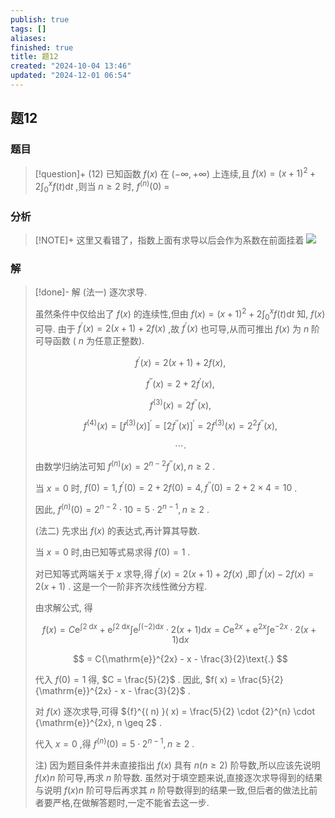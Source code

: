 ```yaml
---
publish: true
tags: []
aliases: 
finished: true
title: 题12
created: "2024-10-04 13:46"
updated: "2024-12-01 06:54"
---
```

## 题12
### 题目
> [!question]+
> (12) 已知函数 $f( x)$ 在 $( {-\infty , + \infty })$ 上连续,且 $f( x) = {( x + 1) }^{2} + 2{\int }_{0}^{x}f( t) \mathrm{d}t$ ,则当 $n \geq 2$ 时, ${f}^{( n) }( 0)$ $=$
### 分析
> [!NOTE]+
> 这里又看错了，指数上面有求导以后会作为系数在前面挂着
> ![](https://img.hwenyi.tech/202411291646073.webp)
### 解
> [!done]-
> 解 (法一) 逐次求导.
> 
> 虽然条件中仅给出了 $f( x)$ 的连续性,但由 $f( x) = {( x + 1) }^{2} + 2{\int }_{0}^{x}f( t) \mathrm{d}t$ 知, $f( x)$ 可导. 由于 ${f}^{\prime }( x) = 2( {x + 1}) + {2f}( x)$ ,故 ${f}^{\prime }( x)$ 也可导,从而可推出 $f( x)$ 为 $n$ 阶可导函数 ( $n$ 为任意正整数).
> 
> $$
> {f}^{\prime }( x) = 2( {x + 1}) + {2f}( x) ,
> $$
> 
> $$
> {f}^{\prime \prime }( x) = 2 + 2{f}^{\prime }( x) ,
> $$
> 
> $$
> {f}^{( 3) }( x) = 2{f}^{\prime \prime }( x) ,
> $$
> 
> $$
> {f}^{( 4) }( x) = {\lbrack {f}^{( 3) }( x) \rbrack }^{\prime } = {\lbrack 2{f}^{\prime \prime }( x) \rbrack }^{\prime } = 2{f}^{( 3) }( x) = {2}^{2}{f}^{\prime \prime }( x) ,
> $$
> 
> $$
> \cdots \text{. }
> $$
> 
> 由数学归纳法可知 ${f}^{( n) }( x) = {2}^{n - 2}{f}^{\prime \prime }( x), n \geq 2$ .
> 
> 当 $x = 0$ 时, $f( 0) = 1,{f}^{\prime }( 0) = 2 + {2f}( 0) = 4,{f}^{\prime \prime }( 0) = 2 + 2 \times 4 = {10}$ .
> 
> 因此, ${f}^{( n) }( 0) = {2}^{n - 2} \cdot {10} = 5 \cdot {2}^{n - 1}, n \geq 2$ .
> 
> (法二) 先求出 $f( x)$ 的表达式,再计算其导数.
> 
> 当 $x = 0$ 时,由已知等式易求得 $f( 0) = 1$ .
> 
> 对已知等式两端关于 $x$ 求导,得 ${f}^{\prime }( x) = 2( {x + 1}) + {2f}( x)$ ,即 ${f}^{\prime }( x) - {2f}( x) = 2( {x + 1})$ . 这是一个一阶非齐次线性微分方程.
> 
> 由求解公式, 得
> 
> $$
> f( x) = C{\mathrm{e}}^{\int 2\mathrm{\;d}x} + {\mathrm{e}}^{\int 2\mathrm{\;d}x}\int {\mathrm{e}}^{\int ( {-2}) \mathrm{d}x} \cdot 2( {x + 1}) \mathrm{d}x = C{\mathrm{e}}^{2x} + {\mathrm{e}}^{2x}\int {\mathrm{e}}^{-{2x}} \cdot 2( {x + 1}) \mathrm{d}x
> $$
> 
> $$
> = C{\mathrm{e}}^{2x} - x - \frac{3}{2}\text{.}
> $$
> 
> 代入 $f( 0) = 1$ 得, $C = \frac{5}{2}$ . 因此, $f( x) = \frac{5}{2}{\mathrm{e}}^{2x} - x - \frac{3}{2}$ .
> 
> 对 $f( x)$ 逐次求导,可得 ${f}^{( n) }( x) = \frac{5}{2} \cdot {2}^{n} \cdot {\mathrm{e}}^{2x}, n \geq 2$ .
> 
> 代入 $x = 0$ ,得 ${f}^{( n) }( 0) = 5 \cdot {2}^{n - 1}, n \geq 2$ .
> 
> 注) 因为题目条件并未直接指出 $f( x)$ 具有 $n( {n \geq 2})$ 阶导数,所以应该先说明 $f( x) n$ 阶可导,再求 $n$ 阶导数. 虽然对于填空题来说,直接逐次求导得到的结果与说明 $f( x) n$ 阶可导后再求其 $n$ 阶导数得到的结果一致,但后者的做法比前者要严格,在做解答题时,一定不能省去这一步.